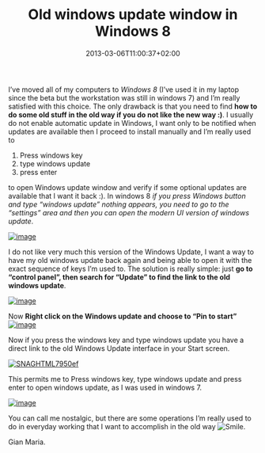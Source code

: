﻿---
title: "Old windows update window in Windows 8"
description: ""
date: 2013-03-06T11:00:37+02:00
draft: false
tags: [EverydayLife]
categories: [EverydayLife]
---
I’ve moved all of my computers to *Windows 8* (I’ve used it in my laptop since the beta but the workstation was still in windows 7) and I’m really satisfied with this choice. The only drawback is that you need to find  **how to do some old stuff in the old way if you do not like the new way :)**. I usually do not enable automatic update in Windows, I want only to be notified when updates are available then I proceed to install manually and I’m really used to

1. Press windows key
2. type windows update
3. press enter

to open Windows update window and verify if some optional updates are available that I want it back :). In windows 8 *if you press Windows button and type “windows update” nothing appears, you need to go to the “settings” area and then you can open the modern UI version of windows update*.

[![image](https://www.codewrecks.com/blog/wp-content/uploads/2013/03/image_thumb.png "image")](https://www.codewrecks.com/blog/wp-content/uploads/2013/03/image.png)

I do not like very much this version of the Windows Update, I want a way to have my old windows update back again and being able to open it with the exact sequence of keys I’m used to. The solution is really simple: just  **go to “control panel”, then search for “Update” to find the link to the old windows update**.

[![image](https://www.codewrecks.com/blog/wp-content/uploads/2013/03/image_thumb1.png "image")](https://www.codewrecks.com/blog/wp-content/uploads/2013/03/image1.png)

Now  **Right click on the Windows update and choose to “Pin to start”** [![image](https://www.codewrecks.com/blog/wp-content/uploads/2013/03/image_thumb2.png "image")](https://www.codewrecks.com/blog/wp-content/uploads/2013/03/image2.png)

Now if you press the windows key and type windows update you have a direct link to the old Windows Update interface in your Start screen.

[![SNAGHTML7950ef](https://www.codewrecks.com/blog/wp-content/uploads/2013/03/SNAGHTML7950ef_thumb.png "SNAGHTML7950ef")](https://www.codewrecks.com/blog/wp-content/uploads/2013/03/SNAGHTML7950ef.png)

This permits me to Press windows key, type windows update and press enter to open windows update, as I was used in windows 7.

[![image](https://www.codewrecks.com/blog/wp-content/uploads/2013/03/image_thumb3.png "image")](https://www.codewrecks.com/blog/wp-content/uploads/2013/03/image3.png)

You can call me nostalgic, but there are some operations I’m really used to do in everyday working that I want to accomplish in the old way ![Smile](https://www.codewrecks.com/blog/wp-content/uploads/2013/03/wlEmoticon-smile.png).

Gian Maria.
